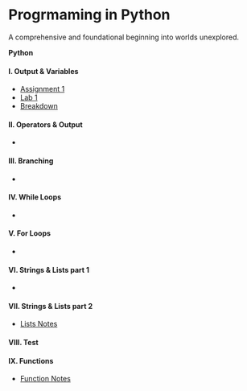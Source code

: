 # Progrmaming in Python
A comprehensive and foundational beginning into worlds unexplored.


**Python**
#### I. Output & Variables
* [Assignment 1](lab4_volk_dasean.py)
*  [Lab 1]()
*  [Breakdown]()
#### II. Operators & Output
* []()
#### III. Branching
* []()
#### IV. While Loops
* []()
#### V. For Loops
* []()
#### VI. Strings & Lists part 1
* []()
#### VII. Strings & Lists part 2
* [Lists Notes](week7.md)
#### VIII. Test
#### IX. Functions 
* [Function Notes](week9.py)
